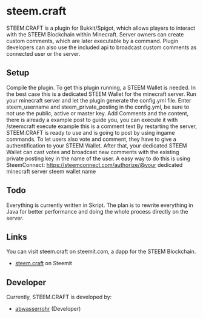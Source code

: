 # steem.craft
STEEM.CRAFT is a plugin for Bukkit/Spigot, which allows players to interact with the STEEM Blockchain within Minecraft.
Server owners can create custom comments, which are later executable by a command. Plugin developers can also use the included api to broadcast custom comments as connected user or the server.

## Setup
Compile the plugin.
To get this plugin running, a STEEM Wallet is needed. In the best case this is a dedicated STEEM Wallet for the minecraft server.
Run your minecraft server and let the plugin generate the config.yml file.
Enter steem_username and steem_private_posting in the config.yml, be sure to not use the public, active or master key.
Add Comments and the content, there is already a example post to guide you, you can execute it with /steemcraft execute example this is a comment text
By restarting the server, STEEM.CRAFT is ready to use and is going to post by using ingame commands.
To let users also vote and comment, they have to give a authentification to your STEEM Wallet. 
After that, your dedicated STEEM Wallet can cast votes and broadcast new comments with the existing private posting key in the name of the user.
A easy way to do this is using SteemConnect: https://steemconnect.com/authorize/@your dedicated minecraft server steem wallet name

## Todo
Everything is currently written in Skript. The plan is to rewrite everything in Java for better performance and doing the whole process directly on the server.

## Links
You can visit steem.craft on steemit.com, a dapp for the STEEM Blockchain.
* [steem.craft](https://steemit.com/@steem.craft) on Steemit

## Developer
Currently, STEEM.CRAFT is developed by:
* [abwasserrohr](https://github.com/abwasserrohr) (Developer)
